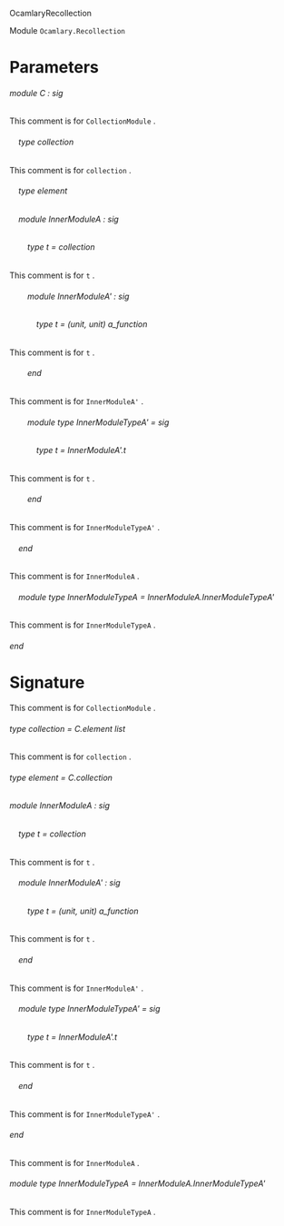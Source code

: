 OcamlaryRecollection

Module  `` Ocamlary.Recollection `` 


# Parameters

###### module C : sig

This comment is for  `` CollectionModule `` .
######     type collection

This comment is for  `` collection `` .
######     type element

######     module InnerModuleA : sig

######         type t = collection

This comment is for  `` t `` .
######         module InnerModuleA' : sig

######             type t = (unit, unit) a_function

This comment is for  `` t `` .

######         end

This comment is for  `` InnerModuleA' `` .
######         module type InnerModuleTypeA' = sig

######             type t = InnerModuleA'.t

This comment is for  `` t `` .

######         end

This comment is for  `` InnerModuleTypeA' `` .

######     end

This comment is for  `` InnerModuleA `` .
######     module type InnerModuleTypeA = InnerModuleA.InnerModuleTypeA'

This comment is for  `` InnerModuleTypeA `` .

###### end


# Signature

This comment is for  `` CollectionModule `` .
###### type collection = C.element list

This comment is for  `` collection `` .
###### type element = C.collection

###### module InnerModuleA : sig

######     type t = collection

This comment is for  `` t `` .
######     module InnerModuleA' : sig

######         type t = (unit, unit) a_function

This comment is for  `` t `` .

######     end

This comment is for  `` InnerModuleA' `` .
######     module type InnerModuleTypeA' = sig

######         type t = InnerModuleA'.t

This comment is for  `` t `` .

######     end

This comment is for  `` InnerModuleTypeA' `` .

###### end

This comment is for  `` InnerModuleA `` .
###### module type InnerModuleTypeA = InnerModuleA.InnerModuleTypeA'

This comment is for  `` InnerModuleTypeA `` .
